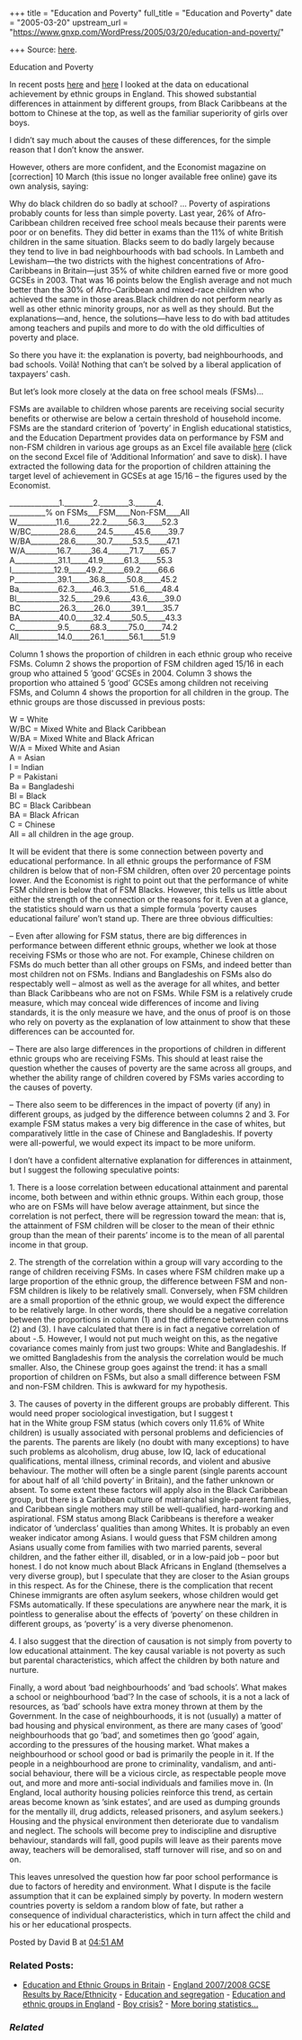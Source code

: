 +++
title = "Education and Poverty"
full_title = "Education and Poverty"
date = "2005-03-20"
upstream_url = "https://www.gnxp.com/WordPress/2005/03/20/education-and-poverty/"

+++
Source: [here](https://www.gnxp.com/WordPress/2005/03/20/education-and-poverty/).

Education and Poverty

In recent posts [here](https://www.gnxp.com/MT2/archives/003749.html) and [here](https://www.gnxp.com/MT2/archives/003772.html) I looked at the data on educational achievement by ethnic groups in England. This showed substantial differences in attainment by different groups, from Black Caribbeans at the bottom to Chinese at the top, as well as the familiar superiority of girls over boys.

I didn’t say much about the causes of these differences, for the simple reason that I don’t know the answer.

However, others are more confident, and the Economist magazine on \[correction\] 10 March (this issue no longer available free online) gave its own analysis, saying:

Why do black children do so badly at school? … Poverty of aspirations probably counts for less than simple poverty. Last year, 26% of Afro-Caribbean children received free school meals because their parents were poor or on benefits. They did better in exams than the 11% of white British children in the same situation. Blacks seem to do badly largely because they tend to live in bad neighbourhoods with bad schools. In Lambeth and Lewisham—the two districts with the highest concentrations of Afro-Caribbeans in Britain—just 35% of white children earned five or more good GCSEs in 2003. That was 16 points below the English average and not much better than the 30% of Afro-Caribbean and mixed-race children who achieved the same in those areas.Black children do not perform nearly as well as other ethnic minority groups, nor as well as they should. But the explanations—and, hence, the solutions—have less to do with bad attitudes among teachers and pupils and more to do with the old difficulties of poverty and place.

So there you have it: the explanation is poverty, bad neighbourhoods, and bad schools. Voilà! Nothing that can’t be solved by a liberal application of taxpayers’ cash.

But let’s look more closely at the data on free school meals (FSMs)…

FSMs are available to children whose parents are receiving social security benefits or otherwise are below a certain threshold of household income. FSMs are the standard criterion of ’poverty’ in English educational statistics, and the Education Department provides data on performance by FSM and non-FSM children in various age groups as an Excel file available [here](http://www.dfes.gov.uk/rsgateway/DB/SFR/s000564/index.shtml%20) (click on the second Excel file of ‘Additional Information’ and save to disk). I have extracted the following data for the proportion of children attaining the target level of achievement in GCSEs at age 15/16 – the figures used by the Economist.

\_\_\_\_\_\_\_\_\_\_\_\_\_\_1.\_\_\_\_\_\_\_\_2.\_\_\_\_\_\_\_\_3.\_\_\_\_\_\_4.  
\_\_\_\_\_\_\_\_\_\_% on FSMs\_\_\_FSM\_\_\_\_Non-FSM\_\_\_\_All  
W\_\_\_\_\_\_\_\_\_\_\_11.6\_\_\_\_\_\_22.2\_\_\_\_\_\_56.3\_\_\_\_\_52.3  
W/BC\_\_\_\_\_\_\_\_28.6\_\_\_\_\_\_24.5\_\_\_\_\_\_45.6\_\_\_\_\_39.7  
W/BA\_\_\_\_\_\_\_\_28.6\_\_\_\_\_\_30.7\_\_\_\_\_\_53.5\_\_\_\_\_47.1  
W/A\_\_\_\_\_\_\_\_\_16.7\_\_\_\_\_\_36.4\_\_\_\_\_\_71.7\_\_\_\_\_65.7  
A\_\_\_\_\_\_\_\_\_\_\_\_31.1\_\_\_\_\_41.9\_\_\_\_\_\_61.3\_\_\_\_\_55.3  
I\_\_\_\_\_\_\_\_\_\_\_\_12.9\_\_\_\_\_49.2\_\_\_\_\_\_69.2\_\_\_\_\_66.6  
P\_\_\_\_\_\_\_\_\_\_\_\_39.1\_\_\_\_\_36.8\_\_\_\_\_\_50.8\_\_\_\_\_45.2  
Ba\_\_\_\_\_\_\_\_\_\_\_62.3\_\_\_\_\_46.3\_\_\_\_\_\_51.6\_\_\_\_\_48.4  
Bl\_\_\_\_\_\_\_\_\_\_\_\_32.5\_\_\_\_\_29.6\_\_\_\_\_\_43.6\_\_\_\_\_39.0  
BC\_\_\_\_\_\_\_\_\_\_\_26.3\_\_\_\_\_26.0\_\_\_\_\_\_39.1\_\_\_\_\_35.7  
BA\_\_\_\_\_\_\_\_\_\_\_40.0\_\_\_\_\_32.4\_\_\_\_\_\_50.5\_\_\_\_\_43.3  
C\_\_\_\_\_\_\_\_\_\_\_\_9.5\_\_\_\_\_\_68.3\_\_\_\_\_\_75.0\_\_\_\_\_74.2  
All\_\_\_\_\_\_\_\_\_\_\_14.0\_\_\_\_\_26.1\_\_\_\_\_\_\_56.1\_\_\_\_\_51.9

Column 1 shows the proportion of children in each ethnic group who receive FSMs. Column 2 shows the proportion of FSM children aged 15/16 in each group who attained 5 ’good’ GCSEs in 2004. Column 3 shows the proportion who attained 5 ’good’ GCSEs among children not receiving FSMs, and Column 4 shows the proportion for all children in the group. The ethnic groups are those discussed in previous posts:

W = White  
W/BC = Mixed White and Black Caribbean  
W/BA = Mixed White and Black African  
W/A = Mixed White and Asian  
A = Asian  
I = Indian  
P = Pakistani  
Ba = Bangladeshi  
Bl = Black  
BC = Black Caribbean  
BA = Black African  
C = Chinese  
All = all children in the age group.

It will be evident that there is some connection between poverty and educational performance. In all ethnic groups the performance of FSM children is below that of non-FSM children, often over 20 percentage points lower. And the Economist is right to point out that the performance of white FSM children is below that of FSM Blacks. However, this tells us little about either the strength of the connection or the reasons for it. Even at a glance, the statistics should warn us that a simple formula ‘poverty causes educational failure’ won’t stand up. There are three obvious difficulties:

– Even after allowing for FSM status, there are big differences in performance between different ethnic groups, whether we look at those receiving FSMs or those who are not. For example, Chinese children on FSMs do much better than all other groups on FSMs, and indeed better than most children not on FSMs. Indians and Bangladeshis on FSMs also do respectably well – almost as well as the average for all whites, and better than Black Caribbeans who are not on FSMs. While FSM is a relatively crude measure, which may conceal wide differences of income and living standards, it is the only measure we have, and the onus of proof is on those who rely on poverty as the explanation of low attainment to show that these differences can be accounted for.

– There are also large differences in the proportions of children in different ethnic groups who are receiving FSMs. This should at least raise the question whether the causes of poverty are the same across all groups, and whether the ability range of children covered by FSMs varies according to the causes of poverty.

– There also seem to be differences in the impact of poverty (if any) in different groups, as judged by the difference between columns 2 and 3. For example FSM status makes a very big difference in the case of whites, but comparatively little in the case of Chinese and Bangladeshis. If poverty were all-powerful, we would expect its impact to be more uniform.

I don’t have a confident alternative explanation for differences in attainment, but I suggest the following speculative points:

1\. There is a loose correlation between educational attainment and parental income, both between and within ethnic groups. Within each group, those who are on FSMs will have below average attainment, but since the correlation is not perfect, there will be regression toward the mean: that is, the attainment of FSM children will be closer to the mean of their ethnic group than the mean of their parents’ income is to the mean of all parental income in that group.

2\. The strength of the correlation within a group will vary according to the range of children receiving FSMs. In cases where FSM children make up a large proportion of the ethnic group, the difference between FSM and non-FSM children is likely to be relatively small. Conversely, when FSM children are a small proportion of the ethnic group, we would expect the difference to be relatively large. In other words, there should be a negative correlation between the proportions in column (1) and the difference between columns (2) and (3). I have calculated that there is in fact a negative correlation of about -.5. However, I would not put much weight on this, as the negative covariance comes mainly from just two groups: White and Bangladeshis. If we omitted Bangladeshis from the analysis the correlation would be much smaller. Also, the Chinese group goes against the trend: it has a small proportion of children on FSMs, but also a small difference between FSM and non-FSM children. This is awkward for my hypothesis.

3\. The causes of poverty in the different groups are probably different. This would need proper sociological investigation, but I suggest t  
hat in the White group FSM status (which covers only 11.6% of White children) is usually associated with personal problems and deficiencies of the parents. The parents are likely (no doubt with many exceptions) to have such problems as alcoholism, drug abuse, low IQ, lack of educational qualifications, mental illness, criminal records, and violent and abusive behaviour. The mother will often be a single parent (single parents account for about half of all ‘child poverty‘ in Britain), and the father unknown or absent. To some extent these factors will apply also in the Black Caribbean group, but there is a Caribbean culture of matriarchal single-parent families, and Caribbean single mothers may still be well-qualified, hard-working and aspirational. FSM status among Black Caribbeans is therefore a weaker indicator of ’underclass’ qualities than among Whites. It is probably an even weaker indicator among Asians. I would guess that FSM children among Asians usually come from families with two married parents, several children, and the father either ill, disabled, or in a low-paid job – poor but honest. I do not know much about Black Africans in England (themselves a very diverse group), but I speculate that they are closer to the Asian groups in this respect. As for the Chinese, there is the complication that recent Chinese immigrants are often asylum seekers, whose children would get FSMs automatically. If these speculations are anywhere near the mark, it is pointless to generalise about the effects of ‘poverty’ on these children in different groups, as ‘poverty’ is a very diverse phenomenon.

4\. I also suggest that the direction of causation is not simply from poverty to low educational attainment. The key causal variable is not poverty as such but parental characteristics, which affect the children by both nature and nurture.

Finally, a word about ‘bad neighbourhoods’ and ‘bad schools’. What makes a school or neighbourhood ‘bad’? In the case of schools, it is a not a lack of resources, as ‘bad’ schools have extra money thrown at them by the Government. In the case of neighbourhoods, it is not (usually) a matter of bad housing and physical environment, as there are many cases of ’good’ neighbourhoods that go ’bad’, and sometimes then go ’good’ again, according to the pressures of the housing market. What makes a neighbourhood or school good or bad is primarily the people in it. If the people in a neighbourhood are prone to criminality, vandalism, and anti-social behaviour, there will be a vicious circle, as respectable people move out, and more and more anti-social individuals and families move in. (In England, local authority housing policies reinforce this trend, as certain areas become known as ’sink estates’, and are used as dumping grounds for the mentally ill, drug addicts, released prisoners, and asylum seekers.) Housing and the physical environment then deteriorate due to vandalism and neglect. The schools will become prey to indiscipline and disruptive behaviour, standards will fall, good pupils will leave as their parents move away, teachers will be demoralised, staff turnover will rise, and so on and on.

This leaves unresolved the question how far poor school performance is due to factors of heredity and environment. What I dispute is the facile assumption that it can be explained simply by poverty. In modern western countries poverty is seldom a random blow of fate, but rather a consequence of individual characteristics, which in turn affect the child and his or her educational prospects.

Posted by David B at [04:51 AM](https://www.gnxp.com/MT2/archives/003790.html) [](http://js-kit.com/api/static/pop_comments?ref=http://gnxp.com&path=/3790?url=http://www.gnxp.com/MT2/archives/003790.html&thetime=%20032005&MT=true)

### Related Posts:

- [Education and Ethnic Groups in
  Britain](https://www.gnxp.com/WordPress/2007/11/28/education-and-ethnic-groups-in-britain/) - [England 2007/2008 GCSE Results by
  Race/Ethnicity](https://www.gnxp.com/WordPress/2009/01/22/england-2007-2008-gcse-results-by-race-ethnicity/) - [Education and
  segregation](https://www.gnxp.com/WordPress/2005/03/08/education-and-segregation/) - [Education and ethnic groups in
  England](https://www.gnxp.com/WordPress/2005/03/13/education-and-ethnic-groups-in-england/) - [Boy crisis?](https://www.gnxp.com/WordPress/2006/07/03/boy-crisis/) - [More boring
  statistics...](https://www.gnxp.com/WordPress/2005/03/17/more-boring-statistics/)

### *Related*

[](https://www.addtoany.com/add_to/facebook?linkurl=https%3A%2F%2Fwww.gnxp.com%2FWordPress%2F2005%2F03%2F20%2Feducation-and-poverty%2F&linkname=Education%20and%20Poverty "Facebook")[](https://www.addtoany.com/add_to/twitter?linkurl=https%3A%2F%2Fwww.gnxp.com%2FWordPress%2F2005%2F03%2F20%2Feducation-and-poverty%2F&linkname=Education%20and%20Poverty "Twitter")[](https://www.addtoany.com/add_to/email?linkurl=https%3A%2F%2Fwww.gnxp.com%2FWordPress%2F2005%2F03%2F20%2Feducation-and-poverty%2F&linkname=Education%20and%20Poverty "Email")[](https://www.addtoany.com/share)
